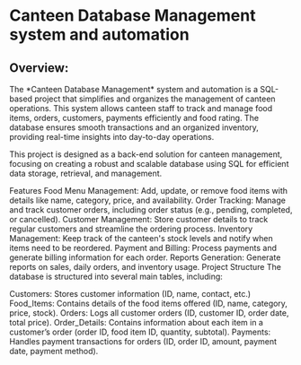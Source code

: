 <h1>Canteen Database Management system and automation</h1>

<h2>Overview:</h2>
The *Canteen Database Management* system and automation is a SQL-based project that simplifies and organizes the management of canteen operations. This system allows canteen staff to track and manage food items, orders, customers, payments efficiently and food rating. The database ensures smooth transactions and an organized inventory, providing real-time insights into day-to-day operations.

This project is designed as a back-end solution for canteen management, focusing on creating a robust and scalable database using SQL for efficient data storage, retrieval, and management.

Features
Food Menu Management: Add, update, or remove food items with details like name, category, price, and availability.
Order Tracking: Manage and track customer orders, including order status (e.g., pending, completed, or cancelled).
Customer Management: Store customer details to track regular customers and streamline the ordering process.
Inventory Management: Keep track of the canteen's stock levels and notify when items need to be reordered.
Payment and Billing: Process payments and generate billing information for each order.
Reports Generation: Generate reports on sales, daily orders, and inventory usage.
Project Structure
The database is structured into several main tables, including:

Customers: Stores customer information (ID, name, contact, etc.)
Food_Items: Contains details of the food items offered (ID, name, category, price, stock).
Orders: Logs all customer orders (ID, customer ID, order date, total price).
Order_Details: Contains information about each item in a customer’s order (order ID, food item ID, quantity, subtotal).
Payments: Handles payment transactions for orders (ID, order ID, amount, payment date, payment method).
